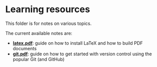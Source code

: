 # Learning resources

This folder is for notes on various topics.

The current available notes are:

- [**latex.pdf**](latex.pdf): guide on how to install LaTeX and how to build PDF documents
- [**git.pdf**](git.pdf): guide on how to get started with version control using the popular Git (and GitHub) 
